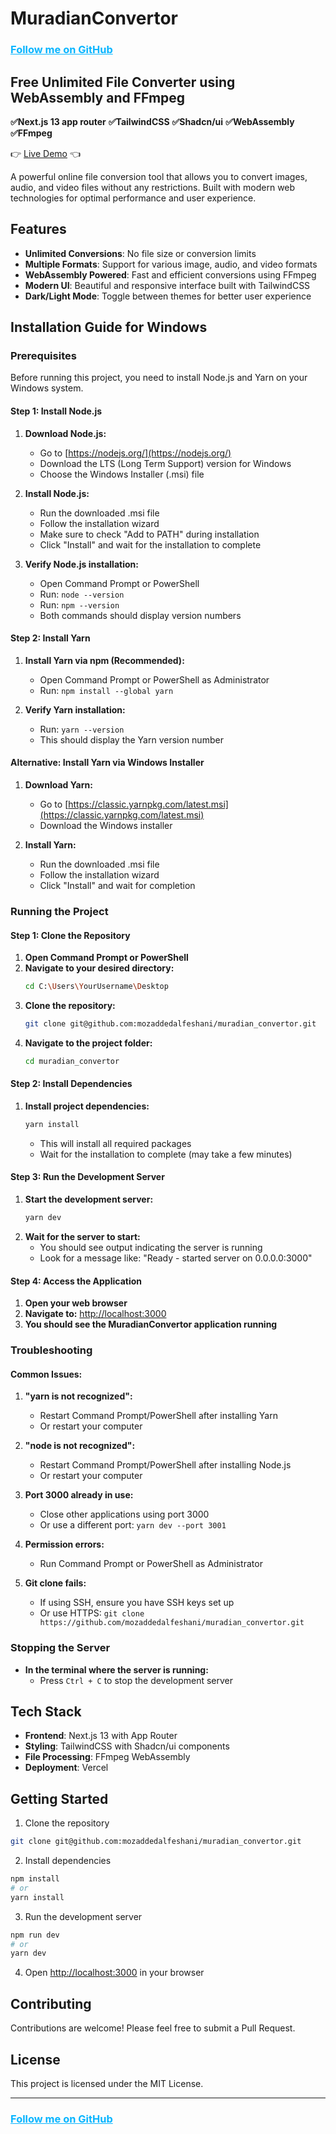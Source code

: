 # MuradianConvertor

<h3><a style="color:#08b5ff" href="https://github.com/mozaddedalfeshani">Follow me on GitHub</a></h3>

## Free Unlimited File Converter using WebAssembly and FFmpeg

**✅Next.js 13 app router**
**✅TailwindCSS**
**✅Shadcn/ui**
**✅WebAssembly**
**✅FFmpeg**

👉 [Live Demo](https://muradian-convertor.vercel.app/) 👈

A powerful online file conversion tool that allows you to convert images, audio, and video files without any restrictions. Built with modern web technologies for optimal performance and user experience.

## Features

- **Unlimited Conversions**: No file size or conversion limits
- **Multiple Formats**: Support for various image, audio, and video formats
- **WebAssembly Powered**: Fast and efficient conversions using FFmpeg
- **Modern UI**: Beautiful and responsive interface built with TailwindCSS
- **Dark/Light Mode**: Toggle between themes for better user experience

## Installation Guide for Windows

### Prerequisites

Before running this project, you need to install Node.js and Yarn on your Windows system.

#### Step 1: Install Node.js

1. **Download Node.js:**

   - Go to [https://nodejs.org/](https://nodejs.org/)
   - Download the LTS (Long Term Support) version for Windows
   - Choose the Windows Installer (.msi) file

2. **Install Node.js:**

   - Run the downloaded .msi file
   - Follow the installation wizard
   - Make sure to check "Add to PATH" during installation
   - Click "Install" and wait for the installation to complete

3. **Verify Node.js installation:**
   - Open Command Prompt or PowerShell
   - Run: `node --version`
   - Run: `npm --version`
   - Both commands should display version numbers

#### Step 2: Install Yarn

1. **Install Yarn via npm (Recommended):**

   - Open Command Prompt or PowerShell as Administrator
   - Run: `npm install --global yarn`

2. **Verify Yarn installation:**
   - Run: `yarn --version`
   - This should display the Yarn version number

#### Alternative: Install Yarn via Windows Installer

1. **Download Yarn:**

   - Go to [https://classic.yarnpkg.com/latest.msi](https://classic.yarnpkg.com/latest.msi)
   - Download the Windows installer

2. **Install Yarn:**
   - Run the downloaded .msi file
   - Follow the installation wizard
   - Click "Install" and wait for completion

### Running the Project

#### Step 1: Clone the Repository

1. **Open Command Prompt or PowerShell**
2. **Navigate to your desired directory:**
   ```bash
   cd C:\Users\YourUsername\Desktop
   ```
3. **Clone the repository:**
   ```bash
   git clone git@github.com:mozaddedalfeshani/muradian_convertor.git
   ```
4. **Navigate to the project folder:**
   ```bash
   cd muradian_convertor
   ```

#### Step 2: Install Dependencies

1. **Install project dependencies:**
   ```bash
   yarn install
   ```
   - This will install all required packages
   - Wait for the installation to complete (may take a few minutes)

#### Step 3: Run the Development Server

1. **Start the development server:**
   ```bash
   yarn dev
   ```
2. **Wait for the server to start:**
   - You should see output indicating the server is running
   - Look for a message like: "Ready - started server on 0.0.0.0:3000"

#### Step 4: Access the Application

1. **Open your web browser**
2. **Navigate to:** [http://localhost:3000](http://localhost:3000)
3. **You should see the MuradianConvertor application running**

### Troubleshooting

#### Common Issues:

1. **"yarn is not recognized":**

   - Restart Command Prompt/PowerShell after installing Yarn
   - Or restart your computer

2. **"node is not recognized":**

   - Restart Command Prompt/PowerShell after installing Node.js
   - Or restart your computer

3. **Port 3000 already in use:**

   - Close other applications using port 3000
   - Or use a different port: `yarn dev --port 3001`

4. **Permission errors:**

   - Run Command Prompt or PowerShell as Administrator

5. **Git clone fails:**
   - If using SSH, ensure you have SSH keys set up
   - Or use HTTPS: `git clone https://github.com/mozaddedalfeshani/muradian_convertor.git`

### Stopping the Server

- **In the terminal where the server is running:**
  - Press `Ctrl + C` to stop the development server

## Tech Stack

- **Frontend**: Next.js 13 with App Router
- **Styling**: TailwindCSS with Shadcn/ui components
- **File Processing**: FFmpeg WebAssembly
- **Deployment**: Vercel

## Getting Started

1. Clone the repository

```bash
git clone git@github.com:mozaddedalfeshani/muradian_convertor.git
```

2. Install dependencies

```bash
npm install
# or
yarn install
```

3. Run the development server

```bash
npm run dev
# or
yarn dev
```

4. Open [http://localhost:3000](http://localhost:3000) in your browser

## Contributing

Contributions are welcome! Please feel free to submit a Pull Request.

## License

This project is licensed under the MIT License.

---

<h3><a style="color:#08b5ff" href="https://github.com/mozaddedalfeshani">Follow me on GitHub</a></h3>
